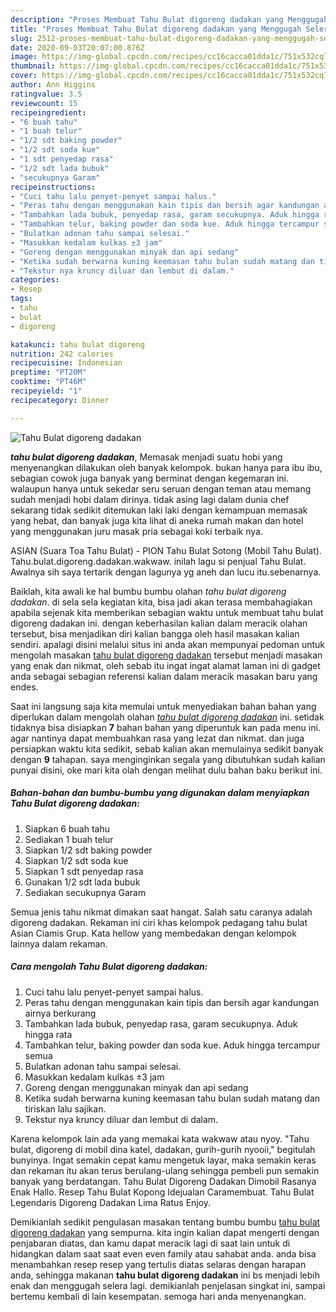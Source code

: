 ```yaml
---
description: "Proses Membuat Tahu Bulat digoreng dadakan yang Menggugah Selera"
title: "Proses Membuat Tahu Bulat digoreng dadakan yang Menggugah Selera"
slug: 2512-proses-membuat-tahu-bulat-digoreng-dadakan-yang-menggugah-selera
date: 2020-09-03T20:07:00.876Z
image: https://img-global.cpcdn.com/recipes/cc16cacca01dda1c/751x532cq70/tahu-bulat-digoreng-dadakan-foto-resep-utama.jpg
thumbnail: https://img-global.cpcdn.com/recipes/cc16cacca01dda1c/751x532cq70/tahu-bulat-digoreng-dadakan-foto-resep-utama.jpg
cover: https://img-global.cpcdn.com/recipes/cc16cacca01dda1c/751x532cq70/tahu-bulat-digoreng-dadakan-foto-resep-utama.jpg
author: Ann Higgins
ratingvalue: 3.5
reviewcount: 15
recipeingredient:
- "6 buah tahu"
- "1 buah telur"
- "1/2 sdt baking powder"
- "1/2 sdt soda kue"
- "1 sdt penyedap rasa"
- "1/2 sdt lada bubuk"
- "secukupnya Garam"
recipeinstructions:
- "Cuci tahu lalu penyet-penyet sampai halus."
- "Peras tahu dengan menggunakan kain tipis dan bersih agar kandungan airnya berkurang"
- "Tambahkan lada bubuk, penyedap rasa, garam secukupnya. Aduk hingga rata"
- "Tambahkan telur, baking powder dan soda kue. Aduk hingga tercampur semua"
- "Bulatkan adonan tahu sampai selesai."
- "Masukkan kedalam kulkas ±3 jam"
- "Goreng dengan menggunakan minyak dan api sedang"
- "Ketika sudah berwarna kuning keemasan tahu bulan sudah matang dan tiriskan lalu sajikan."
- "Tekstur nya kruncy diluar dan lembut di dalam."
categories:
- Resep
tags:
- tahu
- bulat
- digoreng

katakunci: tahu bulat digoreng 
nutrition: 242 calories
recipecuisine: Indonesian
preptime: "PT20M"
cooktime: "PT46M"
recipeyield: "1"
recipecategory: Dinner

---
```



![Tahu Bulat digoreng dadakan](https://img-global.cpcdn.com/recipes/cc16cacca01dda1c/751x532cq70/tahu-bulat-digoreng-dadakan-foto-resep-utama.jpg)

<b><i>tahu bulat digoreng dadakan</i></b>, Memasak menjadi suatu hobi yang menyenangkan dilakukan oleh banyak kelompok. bukan hanya para ibu ibu, sebagian cowok juga banyak yang berminat dengan kegemaran ini. walaupun hanya untuk sekedar seru seruan dengan teman atau memang sudah menjadi hobi dalam dirinya. tidak asing lagi dalam dunia chef sekarang tidak sedikit ditemukan laki laki dengan kemampuan memasak yang hebat, dan banyak juga kita lihat di aneka rumah makan dan hotel yang menggunakan juru masak pria sebagai koki terbaik nya.

ASIAN (Suara Toa Tahu Bulat) - PION Tahu Bulat Sotong (Mobil Tahu Bulat). Tahu.bulat.digoreng.dadakan.wakwaw. inilah lagu si penjual Tahu Bulat. Awalnya sih saya tertarik dengan lagunya yg aneh dan lucu itu.sebenarnya.

Baiklah, kita awali ke hal bumbu bumbu olahan <i>tahu bulat digoreng dadakan</i>. di sela sela kegiatan kita, bisa jadi akan terasa membahagiakan apabila sejenak kita memberikan sebagian waktu untuk membuat tahu bulat digoreng dadakan ini. dengan keberhasilan kalian dalam meracik olahan tersebut, bisa menjadikan diri kalian bangga oleh hasil masakan kalian sendiri. apalagi disini melalui situs ini anda akan mempunyai pedoman untuk mengolah masakan <u>tahu bulat digoreng dadakan</u> tersebut menjadi masakan yang enak dan nikmat, oleh sebab itu ingat ingat alamat laman ini di gadget anda sebagai sebagian referensi kalian dalam meracik masakan baru yang endes.


Saat ini langsung saja kita memulai untuk menyediakan bahan bahan yang diperlukan dalam mengolah olahan <u><i>tahu bulat digoreng dadakan</i></u> ini. setidak tidaknya bisa disiapkan <b>7</b> bahan bahan yang diperuntuk kan pada menu ini. agar nantinya dapat membuahkan rasa yang lezat dan nikmat. dan juga persiapkan waktu kita sedikit, sebab kalian akan memulainya sedikit banyak dengan <b>9</b> tahapan. saya menginginkan segala yang dibutuhkan sudah kalian punyai disini, oke mari kita olah dengan melihat dulu bahan baku berikut ini.

<!--inarticleads1-->

##### Bahan-bahan dan bumbu-bumbu yang digunakan dalam menyiapkan Tahu Bulat digoreng dadakan:

1. Siapkan 6 buah tahu
1. Sediakan 1 buah telur
1. Siapkan 1/2 sdt baking powder
1. Siapkan 1/2 sdt soda kue
1. Siapkan 1 sdt penyedap rasa
1. Gunakan 1/2 sdt lada bubuk
1. Sediakan secukupnya Garam


Semua jenis tahu nikmat dimakan saat hangat. Salah satu caranya adalah digoreng dadakan. Rekaman ini ciri khas kelompok pedagang tahu bulat Asian Ciamis Grup. Kata hellow yang membedakan dengan kelompok lainnya dalam rekaman. 

<!--inarticleads2-->

##### Cara mengolah Tahu Bulat digoreng dadakan:

1. Cuci tahu lalu penyet-penyet sampai halus.
1. Peras tahu dengan menggunakan kain tipis dan bersih agar kandungan airnya berkurang
1. Tambahkan lada bubuk, penyedap rasa, garam secukupnya. Aduk hingga rata
1. Tambahkan telur, baking powder dan soda kue. Aduk hingga tercampur semua
1. Bulatkan adonan tahu sampai selesai.
1. Masukkan kedalam kulkas ±3 jam
1. Goreng dengan menggunakan minyak dan api sedang
1. Ketika sudah berwarna kuning keemasan tahu bulan sudah matang dan tiriskan lalu sajikan.
1. Tekstur nya kruncy diluar dan lembut di dalam.


Karena kelompok lain ada yang memakai kata wakwaw atau nyoy. &#34;Tahu bulat, digoreng di mobil dina katel, dadakan, gurih-gurih nyooii,&#34; begitulah bunyinya. Ingat semakin cepat kamu mengetuk layar, maka semakin keras dan rekaman itu akan terus berulang-ulang sehingga pembeli pun semakin banyak yang berdatangan. Tahu Bulat Digoreng Dadakan Dimobil Rasanya Enak Hallo. Resep Tahu Bulat Kopong Idejualan Caramembuat. Tahu Bulat Legendaris Digoreng Dadakan Lima Ratus Enjoy. 

Demikianlah sedikit pengulasan masakan tentang bumbu bumbu <u>tahu bulat digoreng dadakan</u> yang sempurna. kita ingin kalian dapat mengerti dengan penjabaran diatas, dan kamu dapat meracik lagi di saat lain untuk di hidangkan dalam saat saat even even family atau sahabat anda. anda bisa menambahkan resep resep yang tertulis diatas selaras dengan harapan anda, sehingga makanan <b>tahu bulat digoreng dadakan</b> ini bs menjadi lebih enak dan menggugah selera lagi. demikianlah penjelasan singkat ini, sampai bertemu kembali di lain kesempatan. semoga hari anda menyenangkan.
